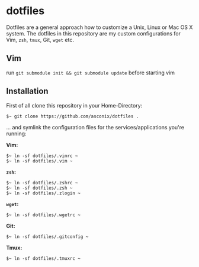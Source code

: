 # dotfiles

Dotfiles are a general approach how to customize a Unix, Linux or Mac OS X system. The dotfiles in this repository are my custom configurations for Vim, `zsh`, `tmux`, Git, `wget` etc.

## Vim

run ```git submodule init && git submodule update``` before starting vim

## Installation

First of all clone this repository in your Home-Directory:

    $~ git clone https://github.com/asconix/dotfiles .

... and symlink the configuration files for the services/applications you're running:

__Vim:__

    $~ ln -sf dotfiles/.vimrc ~
    $~ ln -sf dotfiles/.vim ~

__`zsh`:__

    $~ ln -sf dotfiles/.zshrc ~
    $~ ln -sf dotfiles/.zsh ~
    $~ ln -sf dotfiles/.zlogin ~

__`wget`:__

    $~ ln -sf dotfiles/.wgetrc ~

__Git:__

    $~ ln -sf dotfiles/.gitconfig ~

__Tmux:__

    $~ ln -sf dotfiles/.tmuxrc ~

 